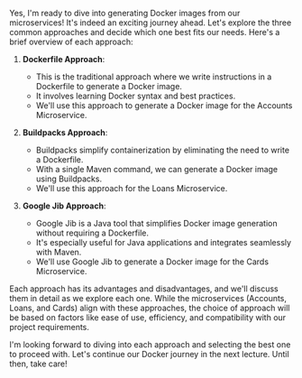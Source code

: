 Yes, I'm ready to dive into generating Docker images from our microservices! It's indeed an exciting journey ahead. Let's explore the three common approaches and decide which one best fits our needs. Here's a brief overview of each approach:

1. **Dockerfile Approach**:
   - This is the traditional approach where we write instructions in a Dockerfile to generate a Docker image.
   - It involves learning Docker syntax and best practices.
   - We'll use this approach to generate a Docker image for the Accounts Microservice.

2. **Buildpacks Approach**:
   - Buildpacks simplify containerization by eliminating the need to write a Dockerfile.
   - With a single Maven command, we can generate a Docker image using Buildpacks.
   - We'll use this approach for the Loans Microservice.

3. **Google Jib Approach**:
   - Google Jib is a Java tool that simplifies Docker image generation without requiring a Dockerfile.
   - It's especially useful for Java applications and integrates seamlessly with Maven.
   - We'll use Google Jib to generate a Docker image for the Cards Microservice.

Each approach has its advantages and disadvantages, and we'll discuss them in detail as we explore each one. While the microservices (Accounts, Loans, and Cards) align with these approaches, the choice of approach will be based on factors like ease of use, efficiency, and compatibility with our project requirements.

I'm looking forward to diving into each approach and selecting the best one to proceed with. Let's continue our Docker journey in the next lecture. Until then, take care!